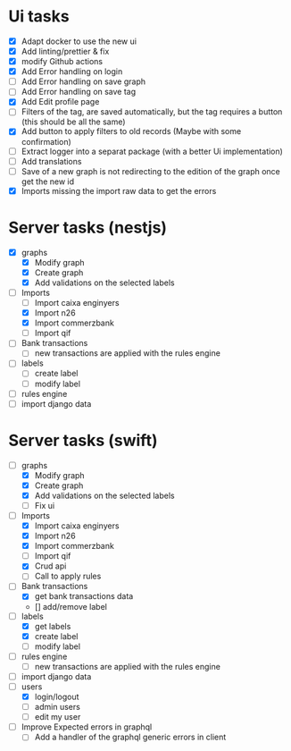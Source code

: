 # Ui tasks
* [x] Adapt docker to use the new ui
* [x] Add linting/prettier & fix
* [x] modify Github actions
* [x] Add Error handling on login
* [ ] Add Error handling on save graph
* [ ] Add Error handling on save tag
* [x] Add Edit profile page
* [ ] Filters of the tag, are saved automatically, but the tag requires a button (this should be all the same)
* [x] Add button to apply filters to old records (Maybe with some confirmation)
* [ ] Extract logger into a separat package (with a better Ui implementation)
* [ ] Add translations
* [ ] Save of a new graph is not redirecting to the edition of the graph once get the new id
* [x] Imports missing the import raw data to get the errors

# Server tasks (nestjs)
* [x] graphs
  * [x] Modify graph
  * [x] Create graph
  * [x] Add validations on the selected labels
* [ ] Imports
  * [ ] Import caixa enginyers
  * [x] Import n26
  * [x] Import commerzbank
  * [ ] Import qif
* [ ] Bank transactions
  * [ ] new transactions are applied with the rules engine
* [ ] labels
  * [ ] create label
  * [ ] modify label
* [ ] rules engine
* [ ] import django data

# Server tasks (swift)
* [ ] graphs
  * [x] Modify graph
  * [x] Create graph
  * [x] Add validations on the selected labels
  * [ ] Fix ui
* [ ] Imports
  * [x] Import caixa enginyers
  * [x] Import n26
  * [x] Import commerzbank
  * [ ] Import qif
  * [x] Crud api
  * [ ] Call to apply rules
* [ ] Bank transactions
  * [x] get bank transactions data
  * [] add/remove label
* [ ] labels
  * [x] get labels
  * [x] create label
  * [ ] modify label
* [ ] rules engine
  * [ ] new transactions are applied with the rules engine
* [ ] import django data
* [ ] users
  * [x] login/logout
  * [ ] admin users
  * [ ] edit my user
* [ ] Improve Expected errors in graphql
  * [ ] Add a handler of the graphql generic errors in client

